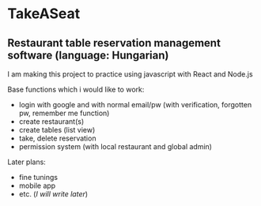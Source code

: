 # TakeASeat
## Restaurant table reservation management software (language: Hungarian)
I am making this project to practice using javascript with React and Node.js

Base functions which i would like to work:
- login with google and with normal email/pw (with verification, forgotten pw, remember me function)
- create restaurant(s)
- create tables (list view)
- take, delete reservation
- permission system (with local restaurant and global admin)

Later plans:
- fine tunings
- mobile app
- etc. (*I will write later*)

